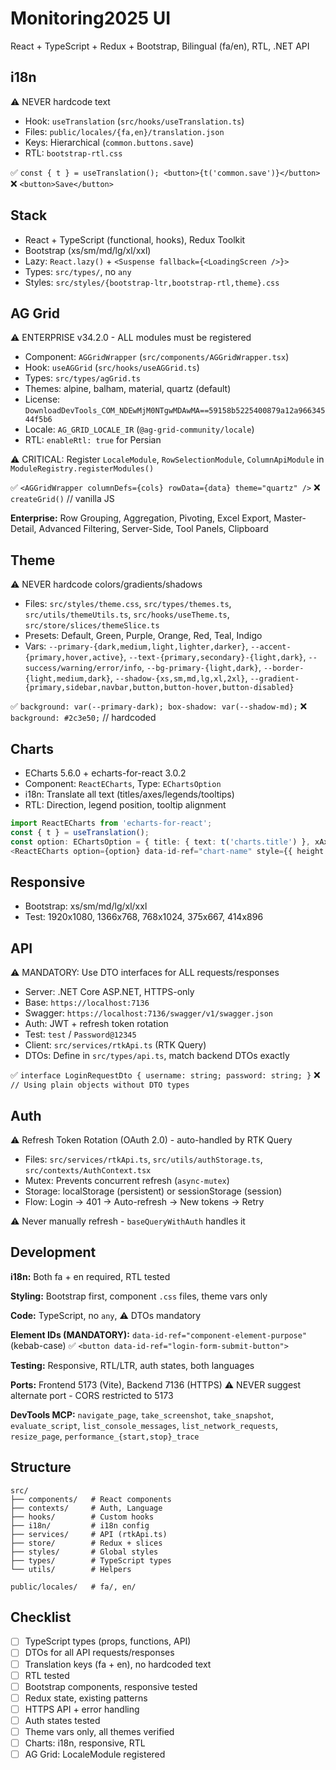 # Monitoring2025 UI
React + TypeScript + Redux + Bootstrap, Bilingual (fa/en), RTL, .NET API

## i18n
⚠️ NEVER hardcode text
- Hook: `useTranslation` (`src/hooks/useTranslation.ts`)
- Files: `public/locales/{fa,en}/translation.json`
- Keys: Hierarchical (`common.buttons.save`)
- RTL: `bootstrap-rtl.css`

✅ `const { t } = useTranslation(); <button>{t('common.save')}</button>`
❌ `<button>Save</button>`

## Stack
- React + TypeScript (functional, hooks), Redux Toolkit
- Bootstrap (xs/sm/md/lg/xl/xxl)
- Lazy: `React.lazy()` + `<Suspense fallback={<LoadingScreen />}>`
- Types: `src/types/`, no `any`
- Styles: `src/styles/{bootstrap-ltr,bootstrap-rtl,theme}.css`

## AG Grid
⚠️ ENTERPRISE v34.2.0 - ALL modules must be registered
- Component: `AGGridWrapper` (`src/components/AGGridWrapper.tsx`)
- Hook: `useAGGrid` (`src/hooks/useAGGrid.ts`)
- Types: `src/types/agGrid.ts`
- Themes: alpine, balham, material, quartz (default)
- License: `DownloadDevTools_COM_NDEwMjM0NTgwMDAwMA==59158b5225400879a12a96634544f5b6`
- Locale: `AG_GRID_LOCALE_IR` (`@ag-grid-community/locale`)
- RTL: `enableRtl: true` for Persian

⚠️ CRITICAL: Register `LocaleModule`, `RowSelectionModule`, `ColumnApiModule` in `ModuleRegistry.registerModules()`

✅ `<AGGridWrapper columnDefs={cols} rowData={data} theme="quartz" />`
❌ `createGrid()` // vanilla JS

**Enterprise:** Row Grouping, Aggregation, Pivoting, Excel Export, Master-Detail, Advanced Filtering, Server-Side, Tool Panels, Clipboard

## Theme
⚠️ NEVER hardcode colors/gradients/shadows
- Files: `src/styles/theme.css`, `src/types/themes.ts`, `src/utils/themeUtils.ts`, `src/hooks/useTheme.ts`, `src/store/slices/themeSlice.ts`
- Presets: Default, Green, Purple, Orange, Red, Teal, Indigo
- Vars: `--primary-{dark,medium,light,lighter,darker}`, `--accent-{primary,hover,active}`, `--text-{primary,secondary}-{light,dark}`, `--success/warning/error/info`, `--bg-primary-{light,dark}`, `--border-{light,medium,dark}`, `--shadow-{xs,sm,md,lg,xl,2xl}`, `--gradient-{primary,sidebar,navbar,button,button-hover,button-disabled}`

✅ `background: var(--primary-dark); box-shadow: var(--shadow-md);`
❌ `background: #2c3e50;` // hardcoded

## Charts
- ECharts 5.6.0 + echarts-for-react 3.0.2
- Component: `ReactECharts`, Type: `EChartsOption`
- i18n: Translate all text (titles/axes/legends/tooltips)
- RTL: Direction, legend position, tooltip alignment

```typescript
import ReactECharts from 'echarts-for-react';
const { t } = useTranslation();
const option: EChartsOption = { title: { text: t('charts.title') }, xAxis: { type: 'category' }, series: [{ type: 'line' }] };
<ReactECharts option={option} data-id-ref="chart-name" style={{ height: '400px' }} />
```

## Responsive
- Bootstrap: xs/sm/md/lg/xl/xxl
- Test: 1920x1080, 1366x768, 768x1024, 375x667, 414x896

## API
⚠️ MANDATORY: Use DTO interfaces for ALL requests/responses
- Server: .NET Core ASP.NET, HTTPS-only
- Base: `https://localhost:7136`
- Swagger: `https://localhost:7136/swagger/v1/swagger.json`
- Auth: JWT + refresh token rotation
- Test: `test` / `Password@12345`
- Client: `src/services/rtkApi.ts` (RTK Query)
- DTOs: Define in `src/types/api.ts`, match backend DTOs exactly

✅ `interface LoginRequestDto { username: string; password: string; }`
❌ `// Using plain objects without DTO types`

## Auth
⚠️ Refresh Token Rotation (OAuth 2.0) - auto-handled by RTK Query
- Files: `src/services/rtkApi.ts`, `src/utils/authStorage.ts`, `src/contexts/AuthContext.tsx`
- Mutex: Prevents concurrent refresh (`async-mutex`)
- Storage: localStorage (persistent) or sessionStorage (session)
- Flow: Login → 401 → Auto-refresh → New tokens → Retry

⚠️ Never manually refresh - `baseQueryWithAuth` handles it

## Development
**i18n:** Both fa + en required, RTL tested

**Styling:** Bootstrap first, component `.css` files, theme vars only

**Code:** TypeScript, no `any`, ⚠️ DTOs mandatory

**Element IDs (MANDATORY):** `data-id-ref="component-element-purpose"` (kebab-case)
✅ `<button data-id-ref="login-form-submit-button">`

**Testing:** Responsive, RTL/LTR, auth states, both languages

**Ports:** Frontend 5173 (Vite), Backend 7136 (HTTPS)
⚠️ NEVER suggest alternate port - CORS restricted to 5173

**DevTools MCP:** `navigate_page`, `take_screenshot`, `take_snapshot`, `evaluate_script`, `list_console_messages`, `list_network_requests`, `resize_page`, `performance_{start,stop}_trace`

## Structure
```
src/
├── components/   # React components
├── contexts/     # Auth, Language
├── hooks/        # Custom hooks
├── i18n/         # i18n config
├── services/     # API (rtkApi.ts)
├── store/        # Redux + slices
├── styles/       # Global styles
├── types/        # TypeScript types
└── utils/        # Helpers

public/locales/   # fa/, en/
```

## Checklist
- [ ] TypeScript types (props, functions, API)
- [ ] DTOs for all API requests/responses
- [ ] Translation keys (fa + en), no hardcoded text
- [ ] RTL tested
- [ ] Bootstrap components, responsive tested
- [ ] Redux state, existing patterns
- [ ] HTTPS API + error handling
- [ ] Auth states tested
- [ ] Theme vars only, all themes verified
- [ ] Charts: i18n, responsive, RTL
- [ ] AG Grid: LocaleModule registered